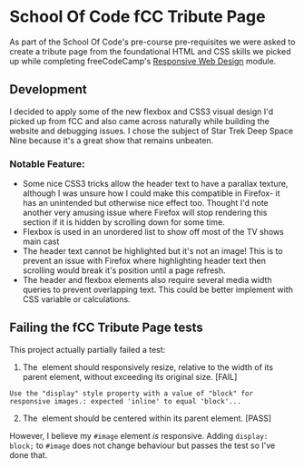 # School Of Code fCC Tribute Page
As part of the School Of Code's pre-course pre-requisites we were asked to create a tribute page from the foundational HTML and CSS skills we picked up while completing freeCodeCamp's [Responsive Web Design](https://www.freecodecamp.org/learn/responsive-web-design/) module. 

## Development
I decided to apply some of the new flexbox and CSS3 visual design I'd picked up from fCC and also came across naturally while building the website and debugging issues. I chose the subject of Star Trek Deep Space Nine because it's a great show that remains unbeaten.

### Notable Feature:
- Some nice CSS3 tricks allow the header text to have a parallax texture, although I was unsure how I could make this compatible in Firefox- it has an unintended but otherwise nice effect too. Thought I'd note another very amusing issue where Firefox will stop rendering this section if it is hidden by scrolling down for some time.
- Flexbox is used in an unordered list to show off most of the TV shows main cast
- The header text cannot be highlighted but it's not an image! This is to prevent an issue with Firefox where highlighting header text then scrolling would break it's position until a page refresh.
- The header and flexbox elements also require several media width queries to prevent overlapping text. This could be better implement with CSS variable or calculations.

## Failing the fCC Tribute Page tests
This project actually partially failed a test:
1. The <img> element should responsively resize, relative to the width of its parent element, without exceeding its original size. [FAIL]

`Use the "display" style property with a value of "block" for responsive images.: expected 'inline' to equal 'block'...`

2. The <img> element should be centered within its parent element. [PASS]

However, I believe my `#image` element *is* responsive. Adding `display: block;` to `#image` does not change behaviour but passes the test so I've done that.
